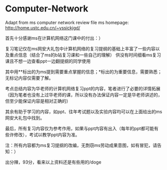 # Computer-Network
Adapt from ms computer network review file
ms homepage: http://home.ustc.edu.cn/~yssickjgd/

首先十分感谢ms在计算机网络这门课中的付出：）

复习笔记仅在ms网安大礼包中计算机网络的复习提纲的基础上丰富了一些内容以及重点信息（结合了ms的b站复习课和一些自己的理解）
供没有时间细看ms复习课且不想一边查看ppt一边翻提纲的同学使用

其中用**标出的为ms提到需要重点掌握的信息；*标出的为重要信息，需要熟悉；无标记内容仅需要了解。

考点总结内容为华老师的计算机网络复习ppt的内容，笔者进行了必要的详情拓展（因为笔者也没有上过华老师的课，所以没有办法保证内容一定是华老师讲述的，但至少能保证内容是相对正确的）

其余有助于学习的内容，如ppt、往年考试题以及实验内容均可以在上面给出的ms网安大礼包中找到。

最后，所有复习内容仅为参考作用，如果与ppt内容有出入（每年的ppt都可能有些许修改），考试以教学ppt内容为准。

注：所有内容都为ms复习提纲的改编，无剽窃ms劳动成果意图，如有冒犯，请告知：）

出分辣，93分，看来以上资料还是有些用的/doge

